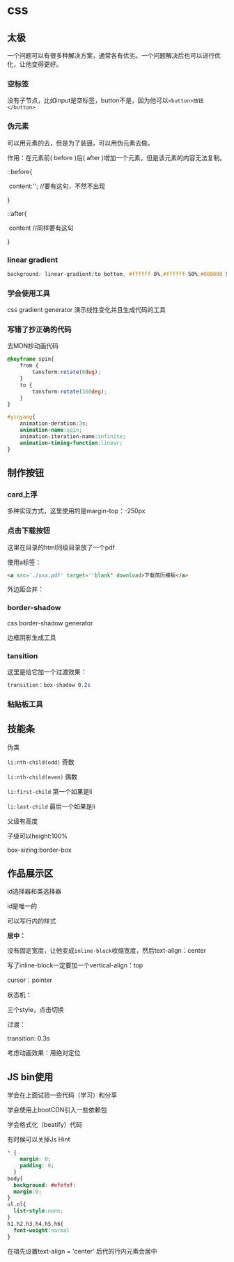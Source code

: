 # css

## 太极

一个问题可以有很多种解决方案，通常各有优劣。一个问题解决后也可以进行优化，让他变得更好。



### 空标签

没有子节点，比如input是空标签，button不是，因为他可以`<button>按钮</button>`



### 伪元素

可以用元素的去，但是为了装逼，可以用伪元素去做。

作用：在元素前( before )后( after )增加一个元素。但是该元素的内容无法复制。

::before{

​	content:'';       //要有这句，不然不出现

}

::after{

​	content               //同样要有这句

}



### linear gradient

```css
background: linear-gradient(to bottom, #ffffff 0%,#ffffff 50%,#000000 51%,#000000 100%);
```



### 学会使用工具

css gradient generator  演示线性变化并且生成代码的工具



### 写错了抄正确的代码

去MDN抄动画代码

```css
@keyframe spin{
    from {
        tansform:rotate(0deg);
    }
    to {
        tansform:rotate(360deg);
    }
}
```

```css
#yinyang{
    animation-deration:3s;
    animation-name:spin;
    animation-iteration-name:infinite;
    animation-timing-function:linear;
}
```



## 制作按钮

### card上浮

多种实现方式，这里使用的是margin-top：-250px



### 点击下载按钮

这里在目录的html同级目录放了一个pdf

使用a标签：

```html
<a src='./xxx.pdf' target=''blank' download>下载简历模板</a>
```

外边距合并：



### border-shadow

css border-shadow generator    

边框阴影生成工具



### tansition

这里是给它加一个过渡效果：

```css
transition：box-shadow 0.2s
```



### 粘贴板工具



## 技能条

伪类

`li:nth-child(odd)`	奇数

`li:nth-child(even)`        偶数

`li:first-child`     第一个如果是li

`li:last-child`    最后一个如果是li



父级有高度

子级可以height:100%



box-sizing:border-box



## **作品展示区**

id选择器和类选择器

id是唯一的



可以写行内的样式



**居中：**

没有固定宽度，让他变成`inline-block`收缩宽度，然后text-align：center

写了inline-block一定要加一个vertical-align：top



cursor：pointer



状态机：

三个style，点击切换



过渡：

transition:    0.3s



考虑动画效果：用绝对定位





## JS bin使用

学会在上面试验一些代码（学习）和分享



学会使用上bootCDN引入一些依赖包

学会格式化（beatify）代码

有时候可以关掉Js Hint







```css
* {
    margin: 0;
    padding: 0;
  }
body{
  background: #efefef;
  margin:0;
}
ul,ol{
  list-style:none;
}
h1,h2,h3,h4,h5,h6{
  font-weight:normal
}
```

 

在祖先设置text-align = 'center'  后代的行内元素会居中

